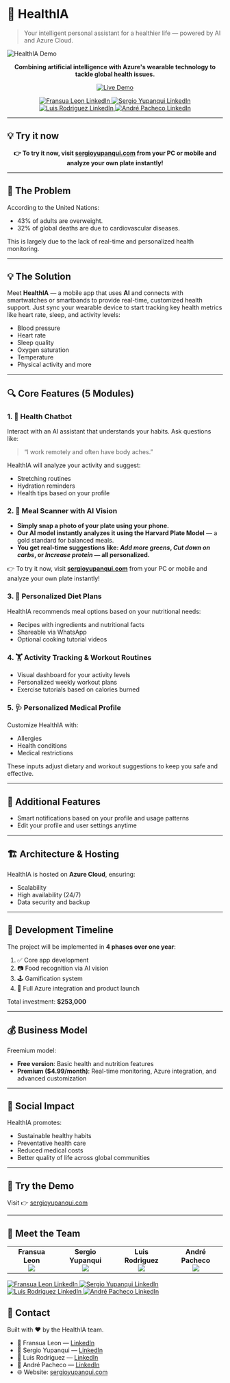 # 🤖 HealthIA

> Your intelligent personal assistant for a healthier life — powered by AI and Azure Cloud.

<img src="https://github.com/user-attachments/assets/6a6dfcd8-726a-41e1-bc6d-92ec5ad27f16" alt="HealthIA Demo"/>


<p align="center">
  <b>Combining artificial intelligence with Azure's wearable technology to tackle global health issues.</b>
</p>

<p align="center">
  <a href="https://sergioyupanqui.com" target="_blank">
    <img src="https://img.shields.io/badge/Live-Demo-blue?style=for-the-badge" alt="Live Demo"/>
  </a>
</p>

<p align="center">
  <a href="https://www.linkedin.com/in/fransua-leon/" target="_blank">
    <img src="https://img.shields.io/badge/@Fransua_Leon-0077B5?style=for-the-badge&logo=linkedin&logoColor=white" alt="Fransua Leon LinkedIn"/>
  </a>
  <a href="https://www.linkedin.com/in/sergioyupanquigomez/" target="_blank">
    <img src="https://img.shields.io/badge/@Sergio_Yupanqui-0077B5?style=for-the-badge&logo=linkedin&logoColor=white" alt="Sergio Yupanqui LinkedIn"/>
  </a>
  <a href="https://www.linkedin.com/in/luisangelorp/" target="_blank">
    <img src="https://img.shields.io/badge/@Luis_Rodriguez-0077B5?style=for-the-badge&logo=linkedin&logoColor=white" alt="Luis Rodriguez LinkedIn"/>
  </a>
  <a href="https://www.linkedin.com/in/andrepachecot/" target="_blank">
    <img src="https://img.shields.io/badge/@André_Pacheco-0077B5?style=for-the-badge&logo=linkedin&logoColor=white" alt="André Pacheco LinkedIn"/>
  </a>
</p>


---

## 💡 Try it now

<p align="center"><strong>👉 To try it now, visit <a href="https://sergioyupanqui.com" target="_blank">sergioyupanqui.com</a> from your PC or mobile and analyze your own plate instantly!</strong></p>



---
## 🚨 The Problem

According to the United Nations:
- 43% of adults are overweight.
- 32% of global deaths are due to cardiovascular diseases.

This is largely due to the lack of real-time and personalized health monitoring.

---

## 💡 The Solution

Meet **HealthIA** — a mobile app that uses **AI** and connects with smartwatches or smartbands to provide real-time, customized health support. Just sync your wearable device to start tracking key health metrics like heart rate, sleep, and activity levels:

- Blood pressure
- Heart rate
- Sleep quality
- Oxygen saturation
- Temperature
- Physical activity and more

---

## 🔍 Core Features (5 Modules)

### 1. 🧠 Health Chatbot
Interact with an AI assistant that understands your habits. Ask questions like:
> “I work remotely and often have body aches.”

HealthIA will analyze your activity and suggest:
- Stretching routines
- Hydration reminders
- Health tips based on your profile

### 2. 📸 Meal Scanner with AI Vision
- **Simply snap a photo of your plate using your phone.**
- **Our AI model instantly analyzes it using the Harvard Plate Model** — a gold standard for balanced meals.
- **You get real-time suggestions like: _Add more greens_, _Cut down on carbs_, or _Increase protein_ — all personalized.**

👉 To try it now, visit **[sergioyupanqui.com](https://sergioyupanqui.com)** from your PC or mobile and analyze your own plate instantly!

### 3. 🥗 Personalized Diet Plans
HealthIA recommends meal options based on your nutritional needs:
- Recipes with ingredients and nutritional facts
- Shareable via WhatsApp
- Optional cooking tutorial videos

### 4. 🏋️ Activity Tracking & Workout Routines
- Visual dashboard for your activity levels
- Personalized weekly workout plans
- Exercise tutorials based on calories burned

### 5. 🩺 Personalized Medical Profile
Customize HealthIA with:
- Allergies
- Health conditions
- Medical restrictions

These inputs adjust dietary and workout suggestions to keep you safe and effective.

---

## 🔔 Additional Features

- Smart notifications based on your profile and usage patterns
- Edit your profile and user settings anytime

---

## 🏗️ Architecture & Hosting

HealthIA is hosted on **Azure Cloud**, ensuring:
- Scalability
- High availability (24/7)
- Data security and backup

---

## 📆 Development Timeline

The project will be implemented in **4 phases over one year**:

1. ✅ Core app development
2. 📷 Food recognition via AI vision
3. 🕹️ Gamification system
4. 🚀 Full Azure integration and product launch

Total investment: **$253,000**

---

## 💰 Business Model

Freemium model:
- **Free version**: Basic health and nutrition features
- **Premium ($4.99/month)**: Real-time monitoring, Azure integration, and advanced customization

---

## 🌱 Social Impact

HealthIA promotes:
- Sustainable healthy habits
- Preventative health care
- Reduced medical costs
- Better quality of life across global communities

---

## 📲 Try the Demo

Visit 👉 [sergioyupanqui.com](https://sergioyupanqui.com)

---



## 👥 Meet the Team

<table align="center">
  <tr>
    <td align="center">
      <strong>Fransua Leon</strong><br/>
      <a href="https://www.linkedin.com/in/fransua-leon/" target="_blank">
        <img src="https://img.shields.io/badge/-LinkedIn-0077B5?style=flat-square&logo=linkedin&logoColor=white"/>
      </a>
    </td>
    <td align="center">
      <strong>Sergio Yupanqui</strong><br/>
      <a href="https://www.linkedin.com/in/sergioyupanquigomez/" target="_blank">
        <img src="https://img.shields.io/badge/-LinkedIn-0077B5?style=flat-square&logo=linkedin&logoColor=white"/>
      </a>
    </td>
    <td align="center">
      <strong>Luis Rodriguez</strong><br/>
      <a href="https://www.linkedin.com/in/luisangelorp/" target="_blank">
        <img src="https://img.shields.io/badge/-LinkedIn-0077B5?style=flat-square&logo=linkedin&logoColor=white"/>
      </a>
    </td>
    <td align="center">
      <strong>André Pacheco</strong><br/>
      <a href="https://www.linkedin.com/in/andrepachecot/" target="_blank">
        <img src="https://img.shields.io/badge/-LinkedIn-0077B5?style=flat-square&logo=linkedin&logoColor=white"/>
      </a>
    </td>
  </tr>
</table>


<p align="left">
  <a href="https://www.linkedin.com/in/fransua-leon/" target="_blank">
    <img src="https://img.shields.io/badge/@Fransua_Leon-0077B5?style=for-the-badge&logo=linkedin&logoColor=white" alt="Fransua Leon LinkedIn"/>
  </a>
  <a href="https://www.linkedin.com/in/sergioyupanquigomez/" target="_blank">
    <img src="https://img.shields.io/badge/@Sergio_Yupanqui-0077B5?style=for-the-badge&logo=linkedin&logoColor=white" alt="Sergio Yupanqui LinkedIn"/>
  </a>
  <a href="https://www.linkedin.com/in/luisangelorp/" target="_blank">
    <img src="https://img.shields.io/badge/@Luis_Rodriguez-0077B5?style=for-the-badge&logo=linkedin&logoColor=white" alt="Luis Rodriguez LinkedIn"/>
  </a>
  <a href="https://www.linkedin.com/in/andrepachecot/" target="_blank">
    <img src="https://img.shields.io/badge/@André_Pacheco-0077B5?style=for-the-badge&logo=linkedin&logoColor=white" alt="André Pacheco LinkedIn"/>
  </a>
</p>



## 📇 Contact

Built with ❤️ by the HealthIA team.

- 👤 Fransua Leon — [LinkedIn](https://www.linkedin.com/in/fransua-leon/)
- 👤 Sergio Yupanqui — [LinkedIn](https://www.linkedin.com/in/sergioyupanquigomez/)
- 👤 Luis Rodriguez — [LinkedIn](https://www.linkedin.com/in/luisangelorp/)
- 👤 André Pacheco — [LinkedIn](https://www.linkedin.com/in/andrepachecot/)
- 🌐 Website: [sergioyupanqui.com](https://sergioyupanqui.com)
